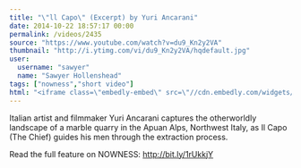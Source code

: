 ```yaml
---
title: "\"ll Capo\" (Excerpt) by Yuri Ancarani"
date: 2014-10-22 18:57:17 00:00
permalink: /videos/2435
source: "https://www.youtube.com/watch?v=du9_Kn2y2VA"
thumbnail: "http://i.ytimg.com/vi/du9_Kn2y2VA/hqdefault.jpg"
user:
  username: "sawyer"
  name: "Sawyer Hollenshead"
tags: ["nowness","short video"]
html: "<iframe class=\"embedly-embed\" src=\"//cdn.embedly.com/widgets/media.html?src=http%3A%2F%2Fwww.youtube.com%2Fembed%2Fdu9_Kn2y2VA%3Fwmode%3Dtransparent%26feature%3Doembed&wmode=transparent&url=http%3A%2F%2Fwww.youtube.com%2Fwatch%3Fv%3Ddu9_Kn2y2VA&image=http%3A%2F%2Fi.ytimg.com%2Fvi%2Fdu9_Kn2y2VA%2Fhqdefault.jpg&key=daaebf4d9cdd46779200162d0ca86e20&type=text%2Fhtml&schema=youtube\" width=\"854\" height=\"480\" scrolling=\"no\" frameborder=\"0\" allowfullscreen></iframe>"
---
```


Italian artist and filmmaker Yuri Ancarani captures the otherworldly landscape of a marble quarry in the Apuan Alps, Northwest Italy, as Il Capo (The Chief) guides his men through the extraction process.

Read the full feature on NOWNESS: http://bit.ly/1rUkkjY